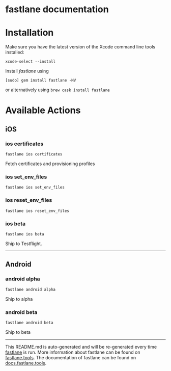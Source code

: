 fastlane documentation
================
# Installation

Make sure you have the latest version of the Xcode command line tools installed:

```
xcode-select --install
```

Install _fastlane_ using
```
[sudo] gem install fastlane -NV
```
or alternatively using `brew cask install fastlane`

# Available Actions
## iOS
### ios certificates
```
fastlane ios certificates
```
Fetch certificates and provisioning profiles
### ios set_env_files
```
fastlane ios set_env_files
```

### ios reset_env_files
```
fastlane ios reset_env_files
```

### ios beta
```
fastlane ios beta
```
Ship to Testflight.

----

## Android
### android alpha
```
fastlane android alpha
```
Ship to alpha
### android beta
```
fastlane android beta
```
Ship to beta

----

This README.md is auto-generated and will be re-generated every time [fastlane](https://fastlane.tools) is run.
More information about fastlane can be found on [fastlane.tools](https://fastlane.tools).
The documentation of fastlane can be found on [docs.fastlane.tools](https://docs.fastlane.tools).
